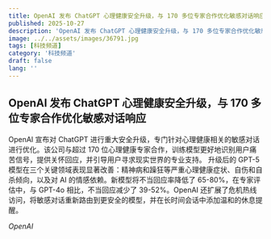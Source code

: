 ```yaml
---
title: OpenAI 发布 ChatGPT 心理健康安全升级，与 170 多位专家合作优化敏感对话响应
published: 2025-10-27
description: 'OpenAI 发布 ChatGPT 心理健康安全升级，与 170 多位专家合作优化敏感对话响应'
image: ../../assets/images/36791.jpg
tags: [科技频道]
category: '科技频道'
draft: false
lang: ''
---
```


## OpenAI 发布 ChatGPT 心理健康安全升级，与 170 多位专家合作优化敏感对话响应

OpenAI 宣布对 ChatGPT 进行重大安全升级，专门针对心理健康相关的敏感对话进行优化。该公司与超过 170 位心理健康专家合作，训练模型更好地识别用户痛苦信号，提供关怀回应，并引导用户寻求现实世界的专业支持。
升级后的 GPT-5 模型在三个关键领域表现显著改善：精神病和躁狂等严重心理健康症状、自伤和自杀倾向，以及对 AI 的情感依赖。新模型将不当回应率降低了 65-80%，在专家评估中，与 GPT-4o 相比，不当回应减少了 39-52%。OpenAI 还扩展了危机热线访问，将敏感对话重新路由到更安全的模型，并在长时间会话中添加温和的休息提醒。

*OpenAI*
